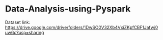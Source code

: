 # Data-Analysis-using-Pyspark
Dataset link: https://drive.google.com/drive/folders/1DwSO0V32Xb4VxiZKpfCBF1Jafwj0uw6c?usp=sharing

